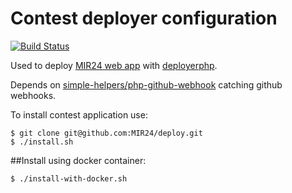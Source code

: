 # Contest deployer configuration
[![Build Status](https://travis-ci.org/bt-contest/contest-deploy.svg?branch=master)](https://travis-ci.org/bt-contest/contest-deploy)

Used to deploy [MIR24 web app](https://github.com/MIR24) with [deployerphp](http://deployer.org/).

Depends on [simple-helpers/php-github-webhook](https://github.com/simple-helpers/php-github-webhook.git) catching github webhooks.

To install contest application use:
```
$ git clone git@github.com:MIR24/deploy.git
$ ./install.sh
```

##Install using docker container:
```
$ ./install-with-docker.sh
```
